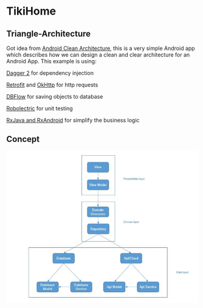 # TikiHome
## Triangle-Architecture

Got idea from [Android Clean Architecture](https://github.com/android10/Android-CleanArchitecture), this is a very simple Android app which describes how we can design a clean and clear architecture for an Android App. This example is using:

[Dagger 2](http://google.github.io/dagger/) for dependency injection

[Retrofit](http://square.github.io/retrofit/) and [OkHttp](http://square.github.io/okhttp/) for http requests

[DBFlow](https://github.com/Raizlabs/DBFlow) for saving objects to database

[Robolectric](http://robolectric.org/) for unit testing

[RxJava and RxAndroid](https://github.com/ReactiveX/RxJava) for simplify the business logic

## Concept

![](https://github.com/LouisChain/TikiHome/blob/master/concept.jpg)
